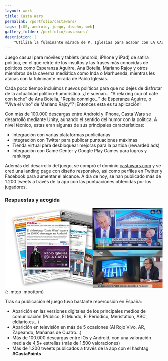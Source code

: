 ```yaml
---
layout: work
title: Casta Wars
permalink: /portfolio/castawars/
tags: [iOS, android, juego, diseño, web]
gallery_folder: /portfolio/castawars/
description: |
    "Utiliza la fulminante mirada de P. Iglesias para acabar con LA CASTA!". Sátira política inspirada en el Pang en la que peleabas contra políticos y tertulianos de derechas. Tuvo más de 50.000 descargas :D
---
```


Juego casual para móviles y tablets (android, iPhone y iPad) de sátira política, en el que reírte de los insultos y las frases más conocidas de políticos como Esperanza Aguirre, Ana Botella, Mariano Rajoy y otros miembros de la caverna mediática como Inda o Marhuenda, mientras les atacas con la fulminante mirada de Pablo Iglesias.

Cada poco tiempo incluimos nuevos políticos para que no dejes de disfrutar de la actualidad político-humorística. ¿Te suenan... "A relaxing cup of cafe con leche" de Ana Botella, "Repita conmigo..." de Esperanza Aguirre, o "Viva el vino" de Mariano Rajoy"? ¡Entonces esta es tu aplicación!

Con más de 100.000 descargas entre Android y iPhone, Casta Wars se desarrolló mediante Unity, aunando el sentido del humor con la política. A nivel técnico, estas eran algunas de sus principales características:
* Integración con varias plataformas publicitarias
* Integración con Twitter para publicar puntuaciones máximas
* Tienda virtual para desbloquear mejoras para la partida (rewarded ads)
* Integración con Game Center y Google Play Games para logros y rankings

Además del desarrollo del juego, se compró el dominio [castawars.com](http://castawars.com/) y se creó una landing page con diseño responsivo, así como perfiles en Twitter y Facebook para aumentar el alcance. A día de hoy, se han publicado más de 1.200 tweets a través de la app con las puntuaciones obtenidas por los jugadores.

### Respuestas y acogida


![Acogida de Casta Wars en los medios](/assets/img/static/castawars-papers.jpg "Acogida de Casta Wars en los medios"){: .mtop .mbottom}


Tras su publicación el juego tuvo bastante repercusión en España:
* Aparición en las versiones digitales de los principales medios de comunicación (Público, El Mundo, El Periódico, Meristation, ABC, eldiario.es...) 
* Aparición en televisión en más de 5 ocasiones (Al Rojo Vivo, AR, Zapeando, Mañanas de Cuatro...)
* Más de 100.000 descargas entre iOs y Android, con una valoración media de 4,5+ estrellas (más de 1.500 valoraciones)
* Más de 1.200 tweets publicados a través de la app con el hashtag **#CastaPoints**
